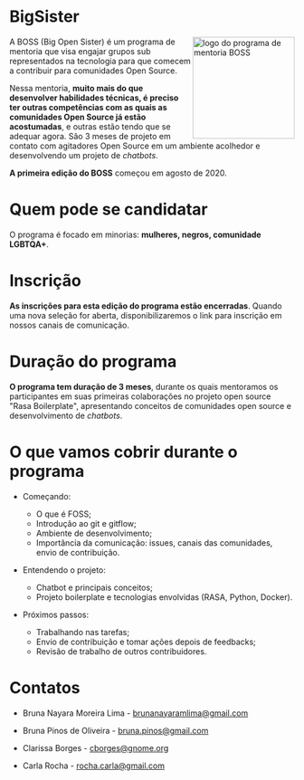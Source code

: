 
# BigSister

<img align = 'right' alt = "logo do programa de mentoria BOSS" src="https://pbs.twimg.com/profile_images/1293316517606633472/XaXs5OXJ_400x400.png" width = "180"/>

A BOSS (Big Open Sister) é um programa de mentoria que visa engajar grupos sub representados na tecnologia para que comecem a contribuir para comunidades Open Source. 

Nessa mentoria, **muito mais do que desenvolver habilidades técnicas, é preciso ter outras competências com as quais as comunidades Open Source já estão acostumadas**, e outras estão tendo que se adequar agora. São 3 meses de projeto em contato com agitadores Open Source em um ambiente acolhedor e desenvolvendo um projeto de *chatbots*. 

**A primeira edição do BOSS** começou em agosto de 2020.

# Quem pode se candidatar

O programa é focado em minorias: **mulheres, negros, comunidade LGBTQA+**.


# Inscrição

**As inscrições para esta edição do programa estão encerradas**. Quando uma nova seleção for aberta, disponibilizaremos o link  para inscrição em nossos canais de comunicação.


# Duração do programa

**O programa tem duração de 3 meses**, durante os quais mentoramos os participantes em suas primeiras colaborações no projeto open source "Rasa Boilerplate", apresentando conceitos de comunidades open source e desenvolvimento de *chatbots*.

# O que vamos cobrir durante o programa

* Começando:

    * O que é FOSS;
    * Introdução ao git e gitflow;
    * Ambiente de desenvolvimento;
    * Importância da comunicação: issues, canais das comunidades, envio de contribuição.

* Entendendo o projeto:

    * Chatbot e principais conceitos;
    * Projeto boilerplate e tecnologias envolvidas (RASA, Python, Docker).

* Próximos passos:

    * Trabalhando nas tarefas;
    * Envio de contribuição e tomar ações depois de feedbacks;
    * Revisão de trabalho de outros contribuidores.

# Contatos

- Bruna Nayara Moreira Lima - brunanayaramlima@gmail.com

- Bruna Pinos de Oliveira - bruna.pinos@gmail.com

- Clarissa Borges - cborges@gnome.org

- Carla Rocha - rocha.carla@gmail.com



